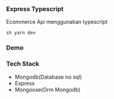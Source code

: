 ### Express Typescript

Ecommerce Api menggunakan typescript

```sh yarn dev ```


### Demo




### Tech Stack

- Mongodb(Database no sql)
- Express
- Mongoose(Orm Mongodb)